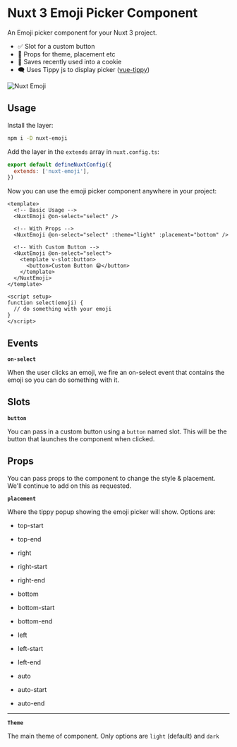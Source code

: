 # Nuxt 3 Emoji Picker Component

An Emoji picker component for your Nuxt 3 project.

- ✅ Slot for a custom button
- 🔧 Props for theme, placement etc
- 🍪 Saves recently used into a cookie
- 🗨 Uses Tippy js to display picker ([vue-tippy](https://github.com/KABBOUCHI/vue-tippy))

![Nuxt Emoji](https://i.ibb.co/Gdhy9Wq/image-2023-07-28-165052223.png)

## Usage

Install the layer:

```sh
npm i -D nuxt-emoji
```

Add the layer in the `extends` array in `nuxt.config.ts`:

```js
export default defineNuxtConfig({
  extends: ['nuxt-emoji'],
})
```

Now you can use the emoji picker component anywhere in your project:

```vue
<template>
  <!-- Basic Usage -->
  <NuxtEmoji @on-select="select" />

  <!-- With Props -->
  <NuxtEmoji @on-select="select" :theme="light" :placement="bottom" />

  <!-- With Custom Button -->
  <NuxtEmoji @on-select="select">
    <template v-slot:button>
      <button>Custom Button 😁</button>
    </template>
  </NuxtEmoji>
</template>

<script setup>
function select(emoji) {
  // do something with your emoji
}
</script>
```

## Events

**`on-select`**

When the user clicks an emoji, we fire an on-select event that contains the emoji so you can do something with it.

## Slots

**`button`**

You can pass in a custom button using a `button` named slot. This will be the button that launches the component when clicked.

## Props

You can pass props to the component to change the style & placement. We'll continue to add on this as requested.

**`placement`**

Where the tippy popup showing the emoji picker will show. Options are:

- top-start
- top-end

- right
- right-start
- right-end

- bottom
- bottom-start
- bottom-end

- left
- left-start
- left-end

- auto
- auto-start
- auto-end

---

**`Theme`**

The main theme of component. Only options are `light` (default) and `dark`
